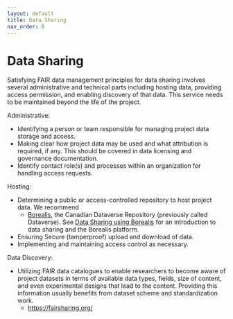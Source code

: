 ```yaml
---
layout: default
title: Data Sharing
nav_order: 8
---
```


# Data Sharing

Satisfying FAIR data management principles for data sharing involves several administrative and technical parts including hosting data, providing access permission, and enabling discovery of that data. This service needs to be maintained beyond the life of the project.

Administrative:

* Identifying a person or team responsible for managing project data storage and access.
* Making clear how project data may be used and what attribution is required, if any.  This should be covered in data licensing and governance documentation.
* Identify contact role(s) and processes within an organization for handling access requests.
  
Hosting:

* Determining a public or access-controlled repository to host project data. We recommend
  * [Borealis](https://borealisdata.ca/), the Canadian Dataverse Repository (previously called Dataverse).  See [Data Sharing using Borealis](https://learn.scholarsportal.info/modules/portage/dataverse-101-module-1/) for an introduction to data sharing and the Borealis platform.
* Ensuring Secure (tamperproof) upload and download of data.
* Implementing and maintaining access control as necessary.

Data Discovery:

* Utilizing FAIR data catalogues to enable researchers to become aware of project datasets in terms of available data types, fields, size of content, and even experimental designs that lead to the content. Providing this information usually benefits from dataset scheme and standardization work.
  * https://fairsharing.org/
 

